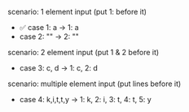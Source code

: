 scenario: 1 element input (put 1: before it)

- ✅ case 1: a -> 1: a
- case 2: "" -> 2: ""

scenario: 2 element input (put 1 & 2 before it)

- case 3: c, d -> 1: c, 2: d

scenario: multiple element input (put lines before it)

- case 4: k,i,t,t,y -> 1: k, 2: i, 3: t, 4: t, 5: y